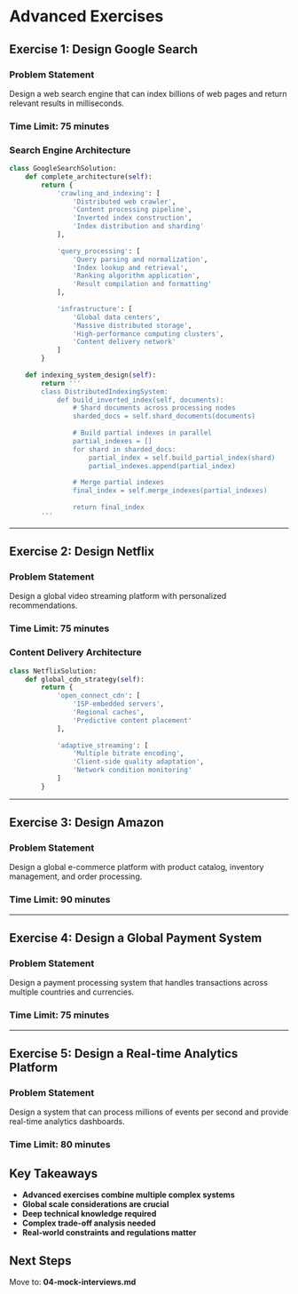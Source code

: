 # Advanced Exercises

## Exercise 1: Design Google Search

### Problem Statement
Design a web search engine that can index billions of web pages and return relevant results in milliseconds.

### Time Limit: 75 minutes

### Search Engine Architecture
```python
class GoogleSearchSolution:
    def complete_architecture(self):
        return {
            'crawling_and_indexing': [
                'Distributed web crawler',
                'Content processing pipeline',
                'Inverted index construction',
                'Index distribution and sharding'
            ],
            
            'query_processing': [
                'Query parsing and normalization',
                'Index lookup and retrieval',
                'Ranking algorithm application',
                'Result compilation and formatting'
            ],
            
            'infrastructure': [
                'Global data centers',
                'Massive distributed storage',
                'High-performance computing clusters',
                'Content delivery network'
            ]
        }
    
    def indexing_system_design(self):
        return '''
        class DistributedIndexingSystem:
            def build_inverted_index(self, documents):
                # Shard documents across processing nodes
                sharded_docs = self.shard_documents(documents)
                
                # Build partial indexes in parallel
                partial_indexes = []
                for shard in sharded_docs:
                    partial_index = self.build_partial_index(shard)
                    partial_indexes.append(partial_index)
                
                # Merge partial indexes
                final_index = self.merge_indexes(partial_indexes)
                
                return final_index
        '''
```

---

## Exercise 2: Design Netflix

### Problem Statement
Design a global video streaming platform with personalized recommendations.

### Time Limit: 75 minutes

### Content Delivery Architecture
```python
class NetflixSolution:
    def global_cdn_strategy(self):
        return {
            'open_connect_cdn': [
                'ISP-embedded servers',
                'Regional caches',
                'Predictive content placement'
            ],
            
            'adaptive_streaming': [
                'Multiple bitrate encoding',
                'Client-side quality adaptation',
                'Network condition monitoring'
            ]
        }
```

---

## Exercise 3: Design Amazon

### Problem Statement
Design a global e-commerce platform with product catalog, inventory management, and order processing.

### Time Limit: 90 minutes

---

## Exercise 4: Design a Global Payment System

### Problem Statement
Design a payment processing system that handles transactions across multiple countries and currencies.

### Time Limit: 75 minutes

---

## Exercise 5: Design a Real-time Analytics Platform

### Problem Statement
Design a system that can process millions of events per second and provide real-time analytics dashboards.

### Time Limit: 80 minutes

## Key Takeaways

- **Advanced exercises combine multiple complex systems**
- **Global scale considerations are crucial**
- **Deep technical knowledge required**
- **Complex trade-off analysis needed**
- **Real-world constraints and regulations matter**

## Next Steps

Move to: **04-mock-interviews.md**